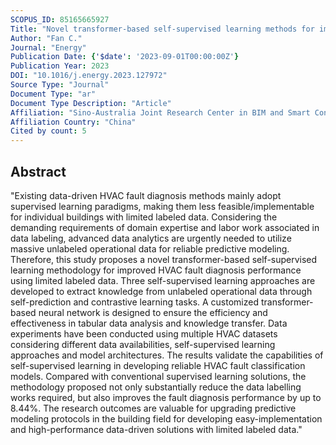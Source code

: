 ```yaml
---
SCOPUS_ID: 85165665927
Title: "Novel transformer-based self-supervised learning methods for improved HVAC fault diagnosis performance with limited labeled data"
Author: "Fan C."
Journal: "Energy"
Publication Date: {'$date': '2023-09-01T00:00:00Z'}
Publication Year: 2023
DOI: "10.1016/j.energy.2023.127972"
Source Type: "Journal"
Document Type: "ar"
Document Type Description: "Article"
Affiliation: "Sino-Australia Joint Research Center in BIM and Smart Construction"
Affiliation Country: "China"
Cited by count: 5
---
```


## Abstract
"Existing data-driven HVAC fault diagnosis methods mainly adopt supervised learning paradigms, making them less feasible/implementable for individual buildings with limited labeled data. Considering the demanding requirements of domain expertise and labor work associated in data labeling, advanced data analytics are urgently needed to utilize massive unlabeled operational data for reliable predictive modeling. Therefore, this study proposes a novel transformer-based self-supervised learning methodology for improved HVAC fault diagnosis performance using limited labeled data. Three self-supervised learning approaches are developed to extract knowledge from unlabeled operational data through self-prediction and contrastive learning tasks. A customized transformer-based neural network is designed to ensure the efficiency and effectiveness in tabular data analysis and knowledge transfer. Data experiments have been conducted using multiple HVAC datasets considering different data availabilities, self-supervised learning approaches and model architectures. The results validate the capabilities of self-supervised learning in developing reliable HVAC fault classification models. Compared with conventional supervised learning solutions, the methodology proposed not only substantially reduce the data labelling works required, but also improves the fault diagnosis performance by up to 8.44%. The research outcomes are valuable for upgrading predictive modeling protocols in the building field for developing easy-implementation and high-performance data-driven solutions with limited labeled data."
